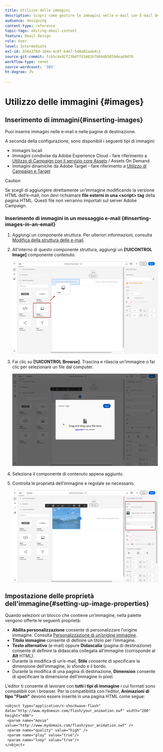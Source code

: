 ```yaml
---
title: Utilizzo delle immagini
description: Scopri come gestire le immagini nelle e-mail con E-mail Designer.
audience: designing
content-type: reference
topic-tags: editing-email-content
feature: Email Design
role: User
level: Intermediate
exl-id: b58a378d-18da-4c0f-b4e7-5d0a02aab4c2
source-git-commit: fcb5c4a92f23bdffd1082b7b044b5859dead9d70
workflow-type: tm+mt
source-wordcount: '303'
ht-degree: 3%

---
```


# Utilizzo delle immagini {#images}

## Inserimento di immagini{#inserting-images}

Puoi inserire immagini nelle e-mail e nelle pagine di destinazione.

A seconda della configurazione, sono disponibili i seguenti tipi di immagini:

* Immagini locali
* Immagini condivise da Adobe Experience Cloud - fare riferimento a [Utilizzo di Campaign con il servizio core Assets](../../integrating/using/working-with-campaign-and-assets-core-service.md) / Assets On Demand
* Immagini dinamiche da Adobe Target - fare riferimento a [Utilizzo di Campaign e Target](../../integrating/using/about-campaign-target-integration.md)

>[!CAUTION]
>
>Se scegli di aggiungere direttamente un’immagine modificando la versione HTML dell’e-mail, non devi richiamare **file esterni in una &lt;script> tag** della pagina HTML. Questi file non verranno importati sul server Adobe Campaign.

### Inserimento di immagini in un messaggio e-mail {#inserting-images-in-an-email}

1. Aggiungi un componente struttura. Per ulteriori informazioni, consulta [Modifica della struttura delle e-mail](../../designing/using/designing-from-scratch.md#defining-the-email-structure).
1. All’interno di questo componente struttura, aggiungi un **[!UICONTROL Image]** componente contenuto.

   ![](assets/des_insert_images_1.png)

1. Fai clic su **[!UICONTROL Browse]**. Trascina e rilascia un’immagine o fai clic per selezionare un file dal computer.

   ![](assets/des_insert_images_2.png)

1. Seleziona il componente di contenuto appena aggiunto.
1. Controlla le proprietà dell’immagine e regolale se necessario.

   ![](assets/des_insert_images_3.png)

## Impostazione delle proprietà dell&#39;immagine{#setting-up-image-properties}

Quando selezioni un blocco che contiene un’immagine, nella palette vengono offerte le seguenti proprietà:

* **Abilita personalizzazione** consente di personalizzare l&#39;origine immagine. Consulta [Personalizzazione di un’origine immagine](../../designing/using/personalization.md#personalizing-an-image-source).
* **Titolo immagine** consente di definire un titolo per l’immagine.
* **Testo alternativo** (e-mail) oppure **Didascalia** (pagina di destinazione) consente di definire la didascalia collegata all’immagine (corrisponde al **Alt** HTML).
* Durante la modifica di un’e-mail, **Stile** consente di specificare la dimensione dell&#39;immagine, lo sfondo e il bordo.
* Durante la modifica di una pagina di destinazione, **Dimension** consente di specificare la dimensione dell’immagine in pixel.

L’editor ti consente di lavorare con **tutti i tipi di immagine** i cui formati sono compatibili con i browser. Per la compatibilità con l’editor, **Animazioni di tipo &quot;Flash&quot;** devono essere inserite in una pagina HTML come segue:

```
<object type="application/x-shockwave-flash" data="http://www.mydomain.com/flash/your_animation.swf" width="200" height="400">
 <param name="movie" value="http://www.mydomain.com/flash/your_animation.swf" />
 <param name="quality" value="high" />
 <param name="play" value="true"/>
 <param name="loop" value="true"/> 
</object>
```

<!--
## Modifying images with the Adobe Creative SDK{#modifying-images-with-the-adobe-creative-sdk}

You can edit images and use a complete set of features powered by the Adobe Creative SDK to enhance your images directly in the content editor when editing emails or landing pages.

The image editor offers a powerful, full-featured image editing UI component that allows you to edit images and apply effects and frames, original high-quality stickers, beautiful overlays, fun features like tilt shift and color splash, pro-level adjustments and more.

To modify an image with the Adobe Creative SDK:

1. Select the image.
1. In the toolbar, click the Creative Cloud icon.

   ![](assets/des_creative_sdk_icon.png)

1. Select the tool you want to use through the icons on the top of the window to modify the image.

   ![](assets/email_designer_ccsdktoolbar.png)

1. Click **[!UICONTROL Save]** when modifications are done. The updated image is saved on Adobe Campaign server and ready to be used.

>[!NOTE]
>
>Tools offered in the image editor cannot be customized.
-->
